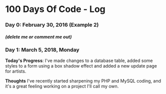 # 100 Days Of Code - Log

### Day 0: February 30, 2016 (Example 2)
##### (delete me or comment me out)

<!-- **Today's Progress**: Fixed CSS, worked on canvas functionality for the app.

**Thoughts**: I really struggled with CSS, but, overall, I feel like I am slowly getting better at it. Canvas is still new for me, but I managed to figure out some basic functionality.

**Link(s) to work**: [Calculator App](http://www.example.com)
 -->

### Day 1: March 5, 2018, Monday

**Today's Progress**: I've made changes to a database table, added some styles to a form using a box shadow effect and added a new update page for artists.

**Thoughts** I've recently started sharpening my PHP and MySQL coding, and it's a great feeling working on a project I'll call my own.

